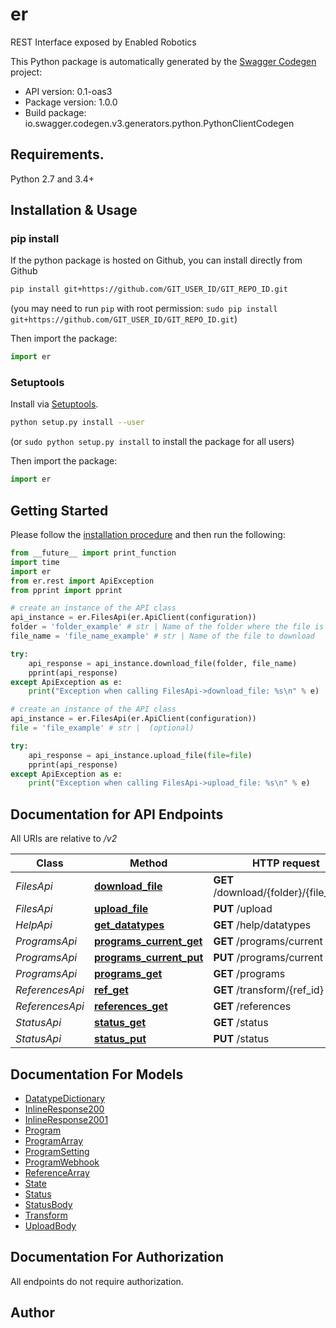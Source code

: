 # er
REST Interface exposed by Enabled Robotics

This Python package is automatically generated by the [Swagger Codegen](https://github.com/swagger-api/swagger-codegen) project:

- API version: 0.1-oas3
- Package version: 1.0.0
- Build package: io.swagger.codegen.v3.generators.python.PythonClientCodegen

## Requirements.

Python 2.7 and 3.4+

## Installation & Usage
### pip install

If the python package is hosted on Github, you can install directly from Github

```sh
pip install git+https://github.com/GIT_USER_ID/GIT_REPO_ID.git
```
(you may need to run `pip` with root permission: `sudo pip install git+https://github.com/GIT_USER_ID/GIT_REPO_ID.git`)

Then import the package:
```python
import er 
```

### Setuptools

Install via [Setuptools](http://pypi.python.org/pypi/setuptools).

```sh
python setup.py install --user
```
(or `sudo python setup.py install` to install the package for all users)

Then import the package:
```python
import er
```

## Getting Started

Please follow the [installation procedure](#installation--usage) and then run the following:

```python
from __future__ import print_function
import time
import er
from er.rest import ApiException
from pprint import pprint

# create an instance of the API class
api_instance = er.FilesApi(er.ApiClient(configuration))
folder = 'folder_example' # str | Name of the folder where the file is located
file_name = 'file_name_example' # str | Name of the file to download

try:
    api_response = api_instance.download_file(folder, file_name)
    pprint(api_response)
except ApiException as e:
    print("Exception when calling FilesApi->download_file: %s\n" % e)

# create an instance of the API class
api_instance = er.FilesApi(er.ApiClient(configuration))
file = 'file_example' # str |  (optional)

try:
    api_response = api_instance.upload_file(file=file)
    pprint(api_response)
except ApiException as e:
    print("Exception when calling FilesApi->upload_file: %s\n" % e)
```

## Documentation for API Endpoints

All URIs are relative to */v2*

Class | Method | HTTP request | Description
------------ | ------------- | ------------- | -------------
*FilesApi* | [**download_file**](docs/FilesApi.md#download_file) | **GET** /download/{folder}/{file_name} | 
*FilesApi* | [**upload_file**](docs/FilesApi.md#upload_file) | **PUT** /upload | 
*HelpApi* | [**get_datatypes**](docs/HelpApi.md#get_datatypes) | **GET** /help/datatypes | 
*ProgramsApi* | [**programs_current_get**](docs/ProgramsApi.md#programs_current_get) | **GET** /programs/current | 
*ProgramsApi* | [**programs_current_put**](docs/ProgramsApi.md#programs_current_put) | **PUT** /programs/current | 
*ProgramsApi* | [**programs_get**](docs/ProgramsApi.md#programs_get) | **GET** /programs | 
*ReferencesApi* | [**ref_get**](docs/ReferencesApi.md#ref_get) | **GET** /transform/{ref_id} | 
*ReferencesApi* | [**references_get**](docs/ReferencesApi.md#references_get) | **GET** /references | 
*StatusApi* | [**status_get**](docs/StatusApi.md#status_get) | **GET** /status | 
*StatusApi* | [**status_put**](docs/StatusApi.md#status_put) | **PUT** /status | 

## Documentation For Models

 - [DatatypeDictionary](docs/DatatypeDictionary.md)
 - [InlineResponse200](docs/InlineResponse200.md)
 - [InlineResponse2001](docs/InlineResponse2001.md)
 - [Program](docs/Program.md)
 - [ProgramArray](docs/ProgramArray.md)
 - [ProgramSetting](docs/ProgramSetting.md)
 - [ProgramWebhook](docs/ProgramWebhook.md)
 - [ReferenceArray](docs/ReferenceArray.md)
 - [State](docs/State.md)
 - [Status](docs/Status.md)
 - [StatusBody](docs/StatusBody.md)
 - [Transform](docs/Transform.md)
 - [UploadBody](docs/UploadBody.md)

## Documentation For Authorization

 All endpoints do not require authorization.


## Author


